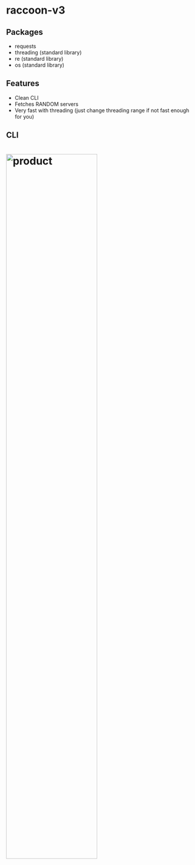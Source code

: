 # raccoon-v3

## Packages
- requests
- threading (standard library)
- re        (standard library)
- os        (standard library)

## Features
- Clean CLI
- Fetches RANDOM servers
- Very fast with threading (just change threading range if not fast enough for you)

## CLI
<h1>
  <img src="https://neko-is.confusing.wtf/r/pg3iCp.png" alt="product" style="width:70%; max-width:600px;"/>
</h1>

